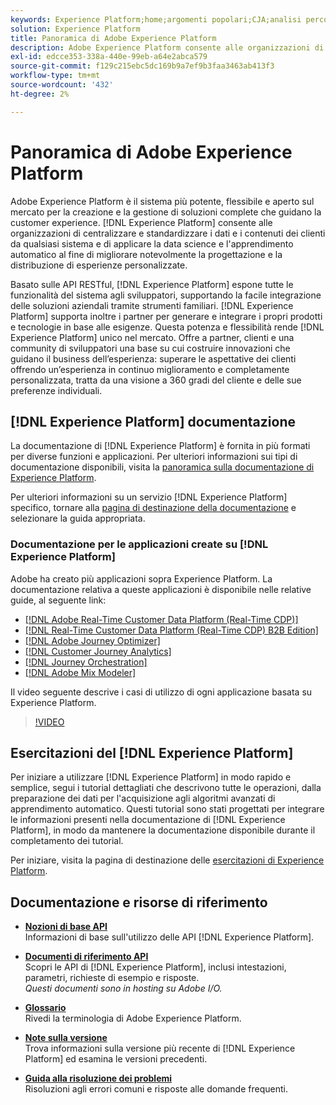 ```yaml
---
keywords: Experience Platform;home;argomenti popolari;CJA;analisi percorso;analisi percorso clienti;orchestrazione campagna;orchestrazione;percorso clienti;percorso;orchestrazione percorso;funzionalità;area
solution: Experience Platform
title: Panoramica di Adobe Experience Platform
description: Adobe Experience Platform consente alle organizzazioni di centralizzare e standardizzare i dati dei clienti prima di applicare tecniche di data science e apprendimento automatico al fine di migliorare la progettazione e la consegna di esperienze personalizzate.
exl-id: edcce353-338a-440e-99eb-a64e2abca579
source-git-commit: f129c215ebc5dc169b9a7ef9b3faa3463ab413f3
workflow-type: tm+mt
source-wordcount: '432'
ht-degree: 2%

---
```


# Panoramica di Adobe Experience Platform

Adobe Experience Platform è il sistema più potente, flessibile e aperto sul mercato per la creazione e la gestione di soluzioni complete che guidano la customer experience. [!DNL Experience Platform] consente alle organizzazioni di centralizzare e standardizzare i dati e i contenuti dei clienti da qualsiasi sistema e di applicare la data science e l&#39;apprendimento automatico al fine di migliorare notevolmente la progettazione e la distribuzione di esperienze personalizzate.

Basato sulle API RESTful, [!DNL Experience Platform] espone tutte le funzionalità del sistema agli sviluppatori, supportando la facile integrazione delle soluzioni aziendali tramite strumenti familiari. [!DNL Experience Platform] supporta inoltre i partner per generare e integrare i propri prodotti e tecnologie in base alle esigenze. Questa potenza e flessibilità rende [!DNL Experience Platform] unico nel mercato. Offre a partner, clienti e una community di sviluppatori una base su cui costruire innovazioni che guidano il business dell’esperienza: superare le aspettative dei clienti offrendo un’esperienza in continuo miglioramento e completamente personalizzata, tratta da una visione a 360 gradi del cliente e delle sue preferenze individuali.

<div id="recs-overview-body-wrapper-1">
    <div id="recs-overview-body-1"></div>
    <div id="recs-overview-body-2"></div>
    <div id="recs-overview-body-3"></div>
</div>
<div id="recs-overview-body-4"></div>
<div id="recs-overview-body-5"></div>
<div id="recs-overview-body-6"></div>

## [!DNL Experience Platform] documentazione

La documentazione di [!DNL Experience Platform] è fornita in più formati per diverse funzioni e applicazioni. Per ulteriori informazioni sui tipi di documentazione disponibili, visita la [panoramica sulla documentazione di Experience Platform](documentation/overview.md).

Per ulteriori informazioni su un servizio [!DNL Experience Platform] specifico, tornare alla [pagina di destinazione della documentazione](https://experienceleague.adobe.com/docs/experience-platform.html?lang=it) e selezionare la guida appropriata.

### Documentazione per le applicazioni create su [!DNL Experience Platform]

Adobe ha creato più applicazioni sopra Experience Platform. La documentazione relativa a queste applicazioni è disponibile nelle relative guide, al seguente link:

* [[!DNL Adobe Real-Time Customer Data Platform (Real-Time CDP)]](../rtcdp/overview.md)
* [[!DNL Real-Time Customer Data Platform (Real-Time CDP) B2B Edition]](../rtcdp/b2b-overview.md)
* [[!DNL Adobe Journey Optimizer]](https://experienceleague.adobe.com/docs/journey-optimizer.html?lang=it)
* [[!DNL Customer Journey Analytics]](https://experienceleague.adobe.com/docs/customer-journey-analytics.html?lang=it)
* [[!DNL Journey Orchestration]](https://experienceleague.adobe.com/docs/journey-orchestration.html?lang=it)
* [[!DNL Adobe Mix Modeler]](https://experienceleague.adobe.com/docs/mix-modeler/using/overview.html?lang=it)

Il video seguente descrive i casi di utilizzo di ogni applicazione basata su Experience Platform.

>[!VIDEO](https://video.tv.adobe.com/v/32554/?learn=on)

## Esercitazioni del [!DNL Experience Platform]

Per iniziare a utilizzare [!DNL Experience Platform] in modo rapido e semplice, segui i tutorial dettagliati che descrivono tutte le operazioni, dalla preparazione dei dati per l&#39;acquisizione agli algoritmi avanzati di apprendimento automatico. Questi tutorial sono stati progettati per integrare le informazioni presenti nella documentazione di [!DNL Experience Platform], in modo da mantenere la documentazione disponibile durante il completamento dei tutorial.

Per iniziare, visita la pagina di destinazione delle [esercitazioni di Experience Platform](https://www.adobe.com/go/platform-tutorials-home-en).

## Documentazione e risorse di riferimento

* [**Nozioni di base API**](api-fundamentals.md)\
  Informazioni di base sull&#39;utilizzo delle API [!DNL Experience Platform].

* [**Documenti di riferimento API**](https://www.adobe.com/go/platform-api-reference-en)\
  Scopri le API di [!DNL Experience Platform], inclusi intestazioni, parametri, richieste di esempio e risposte.<br/>*Questi documenti sono in hosting su Adobe I/O.*

* [**Glossario**](glossary.md)\
  Rivedi la terminologia di Adobe Experience Platform.

* [**Note sulla versione**](https://experienceleague.adobe.com/it/docs/experience-platform/release-notes/latest)\
  Trova informazioni sulla versione più recente di [!DNL Experience Platform] ed esamina le versioni precedenti.

* [**Guida alla risoluzione dei problemi**](troubleshooting.md)\
  Risoluzioni agli errori comuni e risposte alle domande frequenti.
